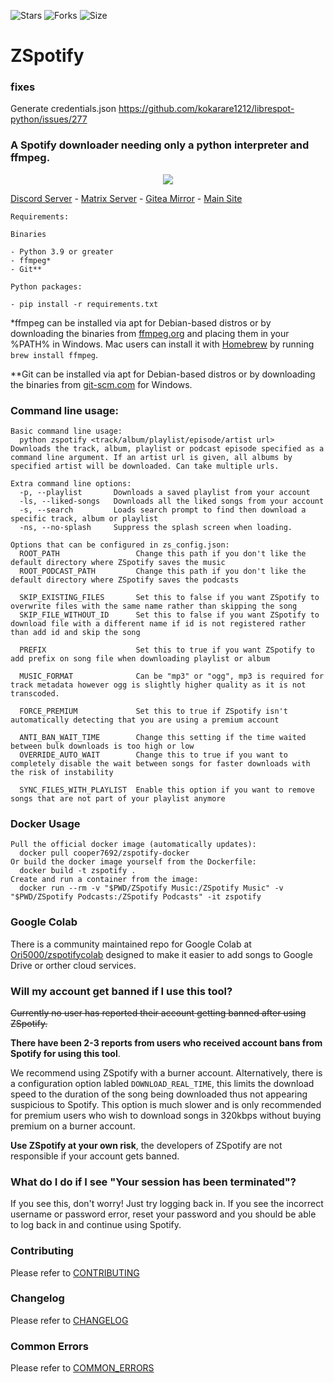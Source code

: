 ![Stars](https://img.shields.io/github/stars/Footsiefat/zspotify.svg)
![Forks](https://img.shields.io/github/forks/Footsiefat/zspotify.svg)
![Size](https://img.shields.io/github/repo-size/Footsiefat/zspotify)

# ZSpotify

### fixes
Generate credentials.json
https://github.com/kokarare1212/librespot-python/issues/277

### A Spotify downloader needing only a python interpreter and ffmpeg.

<p align="center">
  <img src="https://user-images.githubusercontent.com/12180913/138040605-c9d46e45-3830-4a4b-a7ac-c56bb0d76335.png">
</p>

[Discord Server](https://discord.gg/skVNQKtyFq) - [Matrix Server](https://matrix.to/#/#zspotify:matrix.org) - [Gitea Mirror](https://git.robinsmediateam.dev/Footsiefat/zspotify) - [Main Site](https://footsiefat.github.io/)

```
Requirements:

Binaries

- Python 3.9 or greater
- ffmpeg*
- Git**

Python packages:

- pip install -r requirements.txt

```

\*ffmpeg can be installed via apt for Debian-based distros or by downloading the binaries from [ffmpeg.org](https://ffmpeg.org) and placing them in your %PATH% in Windows. Mac users can install it with [Homebrew](https://brew.sh) by running `brew install ffmpeg`.

\*\*Git can be installed via apt for Debian-based distros or by downloading the binaries from [git-scm.com](https://git-scm.com/download/win) for Windows.

### Command line usage:

```
Basic command line usage:
  python zspotify <track/album/playlist/episode/artist url>   Downloads the track, album, playlist or podcast episode specified as a command line argument. If an artist url is given, all albums by specified artist will be downloaded. Can take multiple urls.

Extra command line options:
  -p, --playlist       Downloads a saved playlist from your account
  -ls, --liked-songs   Downloads all the liked songs from your account
  -s, --search         Loads search prompt to find then download a specific track, album or playlist
  -ns, --no-splash     Suppress the splash screen when loading.

Options that can be configured in zs_config.json:
  ROOT_PATH                 Change this path if you don't like the default directory where ZSpotify saves the music
  ROOT_PODCAST_PATH         Change this path if you don't like the default directory where ZSpotify saves the podcasts

  SKIP_EXISTING_FILES       Set this to false if you want ZSpotify to overwrite files with the same name rather than skipping the song
  SKIP_FILE_WITHOUT_ID      Set this to false if you want ZSpotify to download file with a different name if id is not registered rather than add id and skip the song
  
  PREFIX                    Set this to true if you want ZSpotify to add prefix on song file when downloading playlist or album

  MUSIC_FORMAT              Can be "mp3" or "ogg", mp3 is required for track metadata however ogg is slightly higher quality as it is not transcoded.

  FORCE_PREMIUM             Set this to true if ZSpotify isn't automatically detecting that you are using a premium account

  ANTI_BAN_WAIT_TIME        Change this setting if the time waited between bulk downloads is too high or low
  OVERRIDE_AUTO_WAIT        Change this to true if you want to completely disable the wait between songs for faster downloads with the risk of instability
  
  SYNC_FILES_WITH_PLAYLIST  Enable this option if you want to remove songs that are not part of your playlist anymore
```

### Docker Usage

```
Pull the official docker image (automatically updates):
  docker pull cooper7692/zspotify-docker
Or build the docker image yourself from the Dockerfile:
  docker build -t zspotify .
Create and run a container from the image:
  docker run --rm -v "$PWD/ZSpotify Music:/ZSpotify Music" -v "$PWD/ZSpotify Podcasts:/ZSpotify Podcasts" -it zspotify
```

### Google Colab
There is a community maintained repo for Google Colab at [Ori5000/zspotifycolab](https://github.com/Ori5000/zspotifycolab) designed to make it easier to add songs to Google Drive or orther cloud services.

### Will my account get banned if I use this tool?

~~Currently no user has reported their account getting banned after using ZSpotify.~~

**There have been 2-3 reports from users who received account bans from Spotify for using this tool**.

We recommend using ZSpotify with a burner account.
Alternatively, there is a configuration option labled ```DOWNLOAD_REAL_TIME```, this limits the download speed to the duration of the song being downloaded thus not appearing suspicious to Spotify.
This option is much slower and is only recommended for premium users who wish to download songs in 320kbps without buying premium on a burner account.

**Use ZSpotify at your own risk**, the developers of ZSpotify are not responsible if your account gets banned.

### What do I do if I see "Your session has been terminated"?

If you see this, don't worry! Just try logging back in. If you see the incorrect username or password error, reset your password and you should be able to log back in and continue using Spotify.

### Contributing

Please refer to [CONTRIBUTING](CONTRIBUTING.md)

### Changelog

Please refer to [CHANGELOG](CHANGELOG.md)

### Common Errors

Please refer to [COMMON_ERRORS](COMMON_ERRORS.md)
